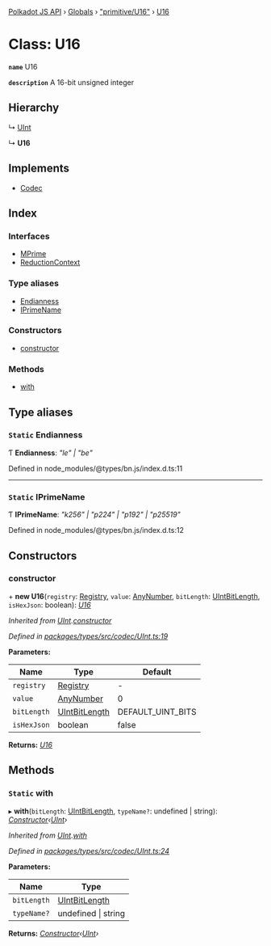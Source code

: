 [Polkadot JS API](../README.md) › [Globals](../globals.md) › ["primitive/U16"](../modules/_primitive_u16_.md) › [U16](_primitive_u16_.u16.md)

# Class: U16

**`name`** U16

**`description`** 
A 16-bit unsigned integer

## Hierarchy

  ↳ [UInt](_codec_uint_.uint.md)

  ↳ **U16**

## Implements

* [Codec](../interfaces/_types_codec_.codec.md)

## Index

### Interfaces

* [MPrime](../interfaces/_primitive_u16_.u16.mprime.md)
* [ReductionContext](../interfaces/_primitive_u16_.u16.reductioncontext.md)

### Type aliases

* [Endianness](_primitive_u16_.u16.md#static-endianness)
* [IPrimeName](_primitive_u16_.u16.md#static-iprimename)

### Constructors

* [constructor](_primitive_u16_.u16.md#constructor)

### Methods

* [with](_primitive_u16_.u16.md#static-with)

## Type aliases

### `Static` Endianness

Ƭ **Endianness**: *"le" | "be"*

Defined in node_modules/@types/bn.js/index.d.ts:11

___

### `Static` IPrimeName

Ƭ **IPrimeName**: *"k256" | "p224" | "p192" | "p25519"*

Defined in node_modules/@types/bn.js/index.d.ts:12

## Constructors

###  constructor

\+ **new U16**(`registry`: [Registry](../interfaces/_types_registry_.registry.md), `value`: [AnyNumber](../modules/_types_helpers_.md#anynumber), `bitLength`: [UIntBitLength](../modules/_codec_abstractint_.md#uintbitlength), `isHexJson`: boolean): *[U16](_primitive_u16_.u16.md)*

*Inherited from [UInt](_codec_uint_.uint.md).[constructor](_codec_uint_.uint.md#constructor)*

*Defined in [packages/types/src/codec/UInt.ts:19](https://github.com/polkadot-js/api/blob/57e2a9dc1/packages/types/src/codec/UInt.ts#L19)*

**Parameters:**

Name | Type | Default |
------ | ------ | ------ |
`registry` | [Registry](../interfaces/_types_registry_.registry.md) | - |
`value` | [AnyNumber](../modules/_types_helpers_.md#anynumber) | 0 |
`bitLength` | [UIntBitLength](../modules/_codec_abstractint_.md#uintbitlength) | DEFAULT_UINT_BITS |
`isHexJson` | boolean | false |

**Returns:** *[U16](_primitive_u16_.u16.md)*

## Methods

### `Static` with

▸ **with**(`bitLength`: [UIntBitLength](../modules/_codec_abstractint_.md#uintbitlength), `typeName?`: undefined | string): *[Constructor](../interfaces/_types_codec_.constructor.md)‹[UInt](_codec_uint_.uint.md)›*

*Inherited from [UInt](_codec_uint_.uint.md).[with](_codec_uint_.uint.md#static-with)*

*Defined in [packages/types/src/codec/UInt.ts:24](https://github.com/polkadot-js/api/blob/57e2a9dc1/packages/types/src/codec/UInt.ts#L24)*

**Parameters:**

Name | Type |
------ | ------ |
`bitLength` | [UIntBitLength](../modules/_codec_abstractint_.md#uintbitlength) |
`typeName?` | undefined &#124; string |

**Returns:** *[Constructor](../interfaces/_types_codec_.constructor.md)‹[UInt](_codec_uint_.uint.md)›*
